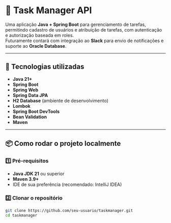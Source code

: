 # 📝 Task Manager API

Uma aplicação **Java + Spring Boot** para gerenciamento de tarefas, permitindo cadastro de usuários e atribuição de tarefas, com autenticação e autorização baseada em roles.  
Futuramente contará com integração ao **Slack** para envio de notificações e suporte ao **Oracle Database**.

---

## 🚀 Tecnologias utilizadas
- **Java 21+**
- **Spring Boot**
- **Spring Web**
- **Spring Data JPA**
- **H2 Database** (ambiente de desenvolvimento)
- **Lombok**
- **Spring Boot DevTools**
- **Bean Validation**
- **Maven**

---

## 📦 Como rodar o projeto localmente

### 1️⃣ Pré-requisitos
- **Java JDK 21** ou superior
- **Maven 3.9+**
- IDE de sua preferência (recomendado: IntelliJ IDEA)

### 2️⃣ Clonar o repositório
```bash
git clone https://github.com/seu-usuario/taskmanager.git
cd taskmanager
